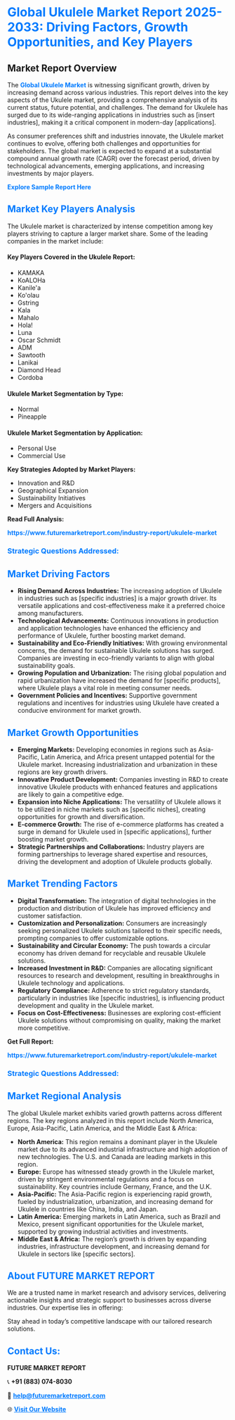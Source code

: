 <h1 style="color: #007BFF;">Global Ukulele Market Report 2025-2033: Driving Factors, Growth Opportunities, and Key Players</h1>

<section id="overview">
<h2>Market Report Overview</h2>
<p>The <a href="https://www.futuremarketreport.com/industry-report/ukulele-market" style="color: #007BFF; text-decoration: none;"><strong>Global Ukulele Market</strong></a> is witnessing significant growth, driven by increasing demand across various industries. This report delves into the key aspects of the Ukulele market, providing a comprehensive analysis of its current status, future potential, and challenges. The demand for Ukulele has surged due to its wide-ranging applications in industries such as [insert industries], making it a critical component in modern-day [applications].</p>
<p>As consumer preferences shift and industries innovate, the Ukulele market continues to evolve, offering both challenges and opportunities for stakeholders. The global market is expected to expand at a substantial compound annual growth rate (CAGR) over the forecast period, driven by technological advancements, emerging applications, and increasing investments by major players.</p>
</section>

<section id="overview">
<p><a href="https://www.futuremarketreport.com/request-sample/reportId=102106" style="color: #007BFF; text-decoration: none;"><strong>Explore Sample Report Here</strong></a></p>
</section>

<section id="key-players">
<h2 style="color: #007BFF;">Market Key Players Analysis</h2>
<p>The Ukulele market is characterized by intense competition among key players striving to capture a larger market share. Some of the leading companies in the market include:</p>
<h4>Key Players Covered in the Ukulele Report:</h4>
<ul><li>KAMAKA</li><li>KoALOHa</li><li>Kanile&#039;a</li><li>Ko&#039;olau</li><li>Gstring</li><li>Kala</li><li>Mahalo</li><li>Hola!</li><li>Luna</li><li>Oscar Schmidt</li><li>ADM</li><li>Sawtooth</li><li>Lanikai</li><li>Diamond Head</li><li>Cordoba</li></ul>
<h4>Ukulele Market Segmentation by Type:</h4>
<ul><li>Normal</li><li>Pineapple</li></ul>

<h4>Ukulele Market Segmentation by Application:</h4>
<ul><li>Personal Use</li><li>Commercial Use</li></ul>
<p><strong>Key Strategies Adopted by Market Players:</strong></p>
<ul>
<li>Innovation and R&D</li>
<li>Geographical Expansion</li>
<li>Sustainability Initiatives</li>
<li>Mergers and Acquisitions</li>
</ul>
</section>

<section>
<p><strong>Read Full Analysis: </strong></p><a href="https://www.futuremarketreport.com/industry-report/ukulele-market" style="color: #007BFF; text-decoration: none;"><strong>https://www.futuremarketreport.com/industry-report/ukulele-market</strong></a>
<h3 style="color: #007BFF;">Strategic Questions Addressed:</h3>
</section>

<section id="driving-factors">
<h2 style="color: #007BFF;">Market Driving Factors</h2>
<ul>
<li><strong>Rising Demand Across Industries:</strong> The increasing adoption of Ukulele in industries such as [specific industries] is a major growth driver. Its versatile applications and cost-effectiveness make it a preferred choice among manufacturers.</li>
<li><strong>Technological Advancements:</strong> Continuous innovations in production and application technologies have enhanced the efficiency and performance of Ukulele, further boosting market demand.</li>
<li><strong>Sustainability and Eco-Friendly Initiatives:</strong> With growing environmental concerns, the demand for sustainable Ukulele solutions has surged. Companies are investing in eco-friendly variants to align with global sustainability goals.</li>
<li><strong>Growing Population and Urbanization:</strong> The rising global population and rapid urbanization have increased the demand for [specific products], where Ukulele plays a vital role in meeting consumer needs.</li>
<li><strong>Government Policies and Incentives:</strong> Supportive government regulations and incentives for industries using Ukulele have created a conducive environment for market growth.</li>
</ul>
</section>

<section id="growth-opportunities">
<h2 style="color: #007BFF;">Market Growth Opportunities</h2>
<ul>
<li><strong>Emerging Markets:</strong> Developing economies in regions such as Asia-Pacific, Latin America, and Africa present untapped potential for the Ukulele market. Increasing industrialization and urbanization in these regions are key growth drivers.</li>
<li><strong>Innovative Product Development:</strong> Companies investing in R&D to create innovative Ukulele products with enhanced features and applications are likely to gain a competitive edge.</li>
<li><strong>Expansion into Niche Applications:</strong> The versatility of Ukulele allows it to be utilized in niche markets such as [specific niches], creating opportunities for growth and diversification.</li>
<li><strong>E-commerce Growth:</strong> The rise of e-commerce platforms has created a surge in demand for Ukulele used in [specific applications], further boosting market growth.</li>
<li><strong>Strategic Partnerships and Collaborations:</strong> Industry players are forming partnerships to leverage shared expertise and resources, driving the development and adoption of Ukulele products globally.</li>
</ul>
</section>

<section id="trending-factors">
<h2 style="color: #007BFF;">Market Trending Factors</h2>
<ul>
<li><strong>Digital Transformation:</strong> The integration of digital technologies in the production and distribution of Ukulele has improved efficiency and customer satisfaction.</li>
<li><strong>Customization and Personalization:</strong> Consumers are increasingly seeking personalized Ukulele solutions tailored to their specific needs, prompting companies to offer customizable options.</li>
<li><strong>Sustainability and Circular Economy:</strong> The push towards a circular economy has driven demand for recyclable and reusable Ukulele solutions.</li>
<li><strong>Increased Investment in R&D:</strong> Companies are allocating significant resources to research and development, resulting in breakthroughs in Ukulele technology and applications.</li>
<li><strong>Regulatory Compliance:</strong> Adherence to strict regulatory standards, particularly in industries like [specific industries], is influencing product development and quality in the Ukulele market.</li>
<li><strong>Focus on Cost-Effectiveness:</strong> Businesses are exploring cost-efficient Ukulele solutions without compromising on quality, making the market more competitive.</li>
</ul>
</section>

<section>
<p><strong>Get Full Report: </strong></p><a href="https://www.futuremarketreport.com/industry-report/ukulele-market" style="color: #007BFF; text-decoration: none;"><strong>https://www.futuremarketreport.com/industry-report/ukulele-market</strong></a>
<h3 style="color: #007BFF;">Strategic Questions Addressed:</h3>
</section>


<section id="regional-analysis">
<h2 style="color: #007BFF;">Market Regional Analysis</h2>
<p>The global Ukulele market exhibits varied growth patterns across different regions. The key regions analyzed in this report include North America, Europe, Asia-Pacific, Latin America, and the Middle East & Africa:</p>
<ul>
<li><strong>North America:</strong> This region remains a dominant player in the Ukulele market due to its advanced industrial infrastructure and high adoption of new technologies. The U.S. and Canada are leading markets in this region.</li>
<li><strong>Europe:</strong> Europe has witnessed steady growth in the Ukulele market, driven by stringent environmental regulations and a focus on sustainability. Key countries include Germany, France, and the U.K.</li>
<li><strong>Asia-Pacific:</strong> The Asia-Pacific region is experiencing rapid growth, fueled by industrialization, urbanization, and increasing demand for Ukulele in countries like China, India, and Japan.</li>
<li><strong>Latin America:</strong> Emerging markets in Latin America, such as Brazil and Mexico, present significant opportunities for the Ukulele market, supported by growing industrial activities and investments.</li>
<li><strong>Middle East & Africa:</strong> The region’s growth is driven by expanding industries, infrastructure development, and increasing demand for Ukulele in sectors like [specific sectors].</li>
</ul>
</section>

<footer>
<h2 style="color: #007BFF;">About FUTURE MARKET REPORT</h2>
<p>We are a trusted name in market research and advisory services, delivering actionable insights and strategic support to businesses across diverse industries. Our expertise lies in offering:</p>

<p>Stay ahead in today’s competitive landscape with our tailored research solutions.</p>

<h2 style="color: #007BFF;">Contact Us:</h2>
<p><strong>FUTURE MARKET REPORT</strong></p>
<p>📞 <strong>+91 (883) 074-8030</strong></p>
<p>📧 <strong><a href="mailto:help@futuremarketreport.com" style="color: #007BFF;">help@futuremarketreport.com</a></strong></p>
<p>🌐 <strong><a href="https://www.futuremarketreport.com/" style="color: #007BFF;">Visit Our Website</a></strong></p>
</footer>